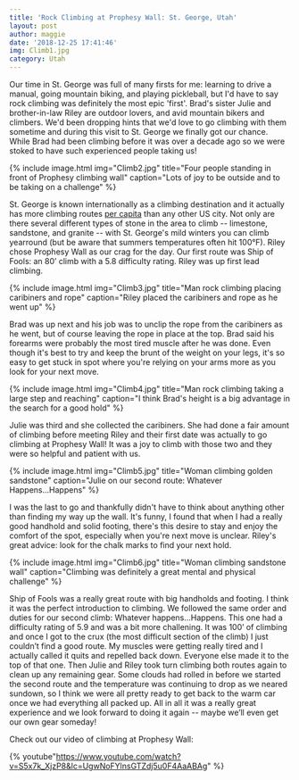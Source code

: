 ```yaml
---
title: 'Rock Climbing at Prophesy Wall: St. George, Utah'
layout: post
author: maggie
date: '2018-12-25 17:41:46'
img: Climb1.jpg
category: Utah
---
```


Our time in St. George was full of many firsts for me: learning to drive a manual, going mountain biking, and playing pickleball, but I'd have to say rock climbing was definitely the most epic 'first'. Brad's sister Julie and brother-in-law Riley are outdoor lovers, and avid mountain bikers and climbers. We'd been dropping hints that we'd love to go climbing with them sometime and during this visit to St. George we finally got our chance. While Brad had been climbing before it was over a decade ago so we were stoked to have such experienced people taking us!

{% include image.html img="Climb2.jpg" title="Four people standing in front of Prophesy climbing wall" caption="Lots of joy to be outside and to be taking on a challenge" %}

St. George is known internationally as a climbing destination and it actually has more climbing routes [per capita](https://www.summitpost.org/st-george-rock-climbing/352917) than any other US city.  Not only are there several different types of stone in the area to climb -- limestone, sandstone, and granite -- with St. George's mild winters you can climb yearround (but be aware that summers temperatures often hit 100°F). Riley chose Prophesy Wall as our crag for the day. Our first route was Ship of Fools: an 80’ climb with a 5.8 difficulty rating. Riley was up first lead climbing.

{% include image.html img="Climb3.jpg" title="Man rock climbing placing caribiners and rope" caption="Riley placed the caribiners and rope as he went up" %}

Brad was up next and his job was to unclip the rope from the caribiners as he went, but of course leaving the rope in place at the top. Brad said his forearms were probably the most tired muscle after he was done. Even though it's best to try and keep the brunt of the weight on your legs, it's so easy to get stuck in spot where you're relying on your arms more as you look for your next move. 

{% include image.html img="Climb4.jpg" title="Man rock climbing taking a large step and reaching" caption="I think Brad's height is a big advantage in the search for a good hold" %}

Julie was third and she collected the caribiners. She had done a fair amount of climbing before meeting Riley and their first date was actually to go climbing at Prophesy Wall! It was a joy to climb with those two and they were so helpful and patient with us.

{% include image.html img="Climb5.jpg" title="Woman climbing golden sandstone" caption="Julie on our second route: Whatever Happens...Happens" %}

I was the last to go and thankfully didn't have to think about anything other than finding my way up the wall. It's funny, I found that when I had a really good handhold and solid footing, there's this desire to stay and enjoy the comfort of the spot, especially when you're next move is unclear. Riley's great advice: look for the chalk marks to find your next hold. 

{% include image.html img="Climb6.jpg" title="Woman climbing sandstone wall" caption="Climbing was definitely a great mental and physical challenge" %}

Ship of Fools was a really great route with big handholds and footing. I think it was the perfect introduction to climbing. We followed the same order and duties for our second climb: Whatever happens...Happens. This one had a difficulty rating of 5.9 and was a bit more challening. It was 100’ of climbing and once I got to the crux (the most difficult section of the climb) I just couldn’t find a good route. My muscles were getting really tired and I actually called it quits and repelled back down. Everyone else made it to the top of that one. Then Julie and Riley took turn climbing both routes again to clean up any remaining gear. Some clouds had rolled in before we started the second route and the temperature was continuing to drop as we neared sundown, so I think we were all pretty ready to get back to the warm car once we had everything all packed up. All in all it was a really great experience and we look forward to doing it again -- maybe we’ll even get our own gear someday!

Check out our video of climbing at Prophesy Wall:

{% youtube"https://www.youtube.com/watch?v=S5x7k_XjzP8&lc=UgwNoFYlnsGTZdj5u0F4AaABAg" %}